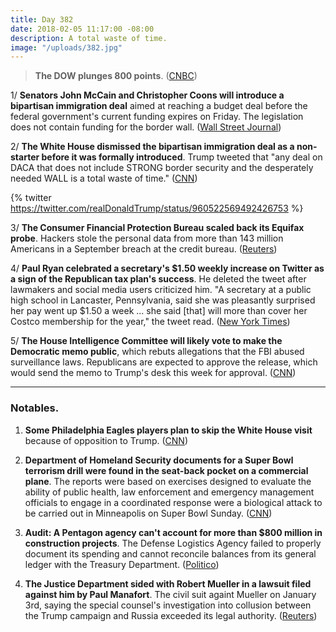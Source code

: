 ```yaml
---
title: Day 382
date: 2018-02-05 11:17:00 -08:00
description: A total waste of time.
image: "/uploads/382.jpg"
---
```


> **The DOW plunges 800 points**. ([CNBC](https://www.cnbc.com/2018/02/04/us-stocks-interest-rates-futures.html))

1/ **Senators John McCain and Christopher Coons will introduce a bipartisan immigration deal** aimed at reaching a budget deal before the federal government's current funding expires on Friday. The legislation does not contain funding for the border wall. ([Wall Street Journal](https://www.wsj.com/articles/new-immigration-bill-would-omit-trumps-more-contentious-proposals-1517785320))

2/ **The White House dismissed the bipartisan immigration deal as a non-starter before it was formally introduced**. Trump tweeted that "any deal on DACA that does not include STRONG border security and the desperately needed WALL is a total waste of time." ([CNN](https://www.cnn.com/2018/02/05/politics/trump-daca-mccain-coons-immigration-plan/index.html))

{% twitter https://twitter.com/realDonaldTrump/status/960522569492426753 %}

3/ **The Consumer Financial Protection Bureau scaled back its Equifax probe**. Hackers stole the personal data from more than 143 million Americans in a September breach at the credit bureau. ([Reuters](https://www.reuters.com/article/us-usa-equifax-cfpb/exclusive-u-s-consumer-protection-official-puts-equifax-probe-on-ice-sources-idUSKBN1FP0IZ))

4/ **Paul Ryan celebrated a secretary's $1.50 weekly increase on Twitter as a sign of the Republican tax plan's success**. He deleted the tweet after lawmakers and social media users criticized him. "A secretary at a public high school in Lancaster, Pennsylvania, said she was pleasantly surprised her pay went up $1.50 a week ... she said \[that\] will more than cover her Costco membership for the year," the tweet read. ([New York Times](https://www.nytimes.com/2018/02/03/us/politics/paul-ryan-tweet.html))

5/ **The House Intelligence Committee will likely vote to make the Democratic memo public**, which rebuts allegations that the FBI abused surveillance laws. Republicans are expected to approve the release, which would send the memo to Trump's desk this week for approval. ([CNN](https://www.cnn.com/2018/02/05/politics/democratic-memo-release-house-intelligence/index.html))

---

### Notables.

1. **Some Philadelphia Eagles players plan to skip the White House visit** because of opposition to Trump. ([CNN](https://www.cnn.com/2018/02/05/politics/philadelphia-eagles-super-bowl-white-house-visit/index.html))

2. **Department of Homeland Security documents for a Super Bowl terrorism drill were found in the seat-back pocket on a commercial plane**. The reports were based on exercises designed to evaluate the ability of public health, law enforcement and emergency management officials to engage in a coordinated response were a biological attack to be carried out in Minneapolis on Super Bowl Sunday. ([CNN](https://www.cnn.com/2018/02/05/us/dhs-super-bowl-national-security-documents-left-on-plane-invs/index.html))

3. **Audit: A Pentagon agency can't account for more than $800 million in construction projects**. The Defense Logistics Agency failed to properly document its spending and cannot reconcile balances from its general ledger with the Treasury Department. ([Politico](https://www.politico.com/story/2018/02/05/pentagon-logistics-agency-review-funds-322860))

4. **The Justice Department sided with Robert Mueller in a lawsuit filed against him by Paul Manafort**. The civil suit againt Mueller on January 3rd, saying the special counsel's investigation into collusion between the Trump campaign and Russia exceeded its legal authority. ([Reuters](https://www.reuters.com/article/us-usa-trump-russia-manafort-doj/justice-department-says-mueller-probe-lawful-idUSKBN1FN0HQ))